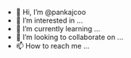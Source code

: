 - 👋 Hi, I’m @pankajcoo
- 👀 I’m interested in ...
- 🌱 I’m currently learning ...
- 💞️ I’m looking to collaborate on ...
- 📫 How to reach me ...

<!---
pankajcoo/pankajcoo is a ✨ special ✨ repository because its `README.md` (this file) appears on your GitHub profile.
You can click the Preview link to take a look at your changes.
--->
